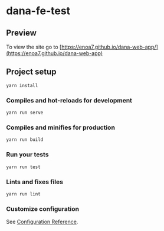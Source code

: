 # dana-fe-test

## Preview

To view the site go to [https://enoa7.github.io/dana-web-app/](https://enoa7.github.io/dana-web-app)

## Project setup
```
yarn install
```

### Compiles and hot-reloads for development
```
yarn run serve
```

### Compiles and minifies for production
```
yarn run build
```

### Run your tests
```
yarn run test
```

### Lints and fixes files
```
yarn run lint
```

### Customize configuration
See [Configuration Reference](https://cli.vuejs.org/config/).
